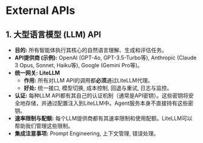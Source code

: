 # External APIs

## 1. 大型语言模型 (LLM) API
*   **目的:** 所有智能体执行其核心的自然语言理解、生成和评估任务。
*   **API提供商 (示例):** OpenAI (GPT-4o, GPT-3.5-Turbo等), Anthropic (Claude 3 Opus, Sonnet, Haiku等), Google (Gemini Pro等)。
*   **统一网关:** **LiteLLM**
    *   **作用:** 所有对LLM API的调用都**必须**通过LiteLLM代理。
    *   **好处:** 统一接口, 模型切换, 成本控制, 回退与重试, 日志与监控。
*   **认证:** 每种LLM API都有其自己的认证机制（通常是API密钥）。这些密钥将安全地存储，并通过配置注入到LiteLLM中。Agent服务本身不直接持有这些密钥。
*   **速率限制与配额:** 每个LLM提供商都有其速率限制和使用配额。LiteLLM可以帮助我们管理这些限制。
*   **集成注意事项:** Prompt Engineering, 上下文管理, 错误处理。
